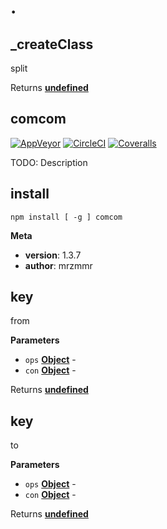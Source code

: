 # .

## _createClass

split

Returns **[undefined](https://developer.mozilla.org/en-US/docs/Web/JavaScript/Reference/Global_Objects/undefined)** 

## comcom

[![AppVeyor](https://img.shields.io/appveyor/ci/mrzmmr/comcom.svg?style=flat-square)](<>)
[![CircleCI](https://img.shields.io/circleci/project/mrzmmr/comcom.svg?style=flat-square)](<>)
[![Coveralls](https://img.shields.io/coveralls/mrzmmr/comcom.svg?style=flat-square)](<>)

TODO: Description

## install

    npm install [ -g ] comcom

**Meta**

-   **version**: 1.3.7
-   **author**: mrzmmr

## key

from

**Parameters**

-   `ops` **[Object](https://developer.mozilla.org/en-US/docs/Web/JavaScript/Reference/Global_Objects/Object)** -
-   `con` **[Object](https://developer.mozilla.org/en-US/docs/Web/JavaScript/Reference/Global_Objects/Object)** -

Returns **[undefined](https://developer.mozilla.org/en-US/docs/Web/JavaScript/Reference/Global_Objects/undefined)** 

## key

to

**Parameters**

-   `ops` **[Object](https://developer.mozilla.org/en-US/docs/Web/JavaScript/Reference/Global_Objects/Object)** -
-   `con` **[Object](https://developer.mozilla.org/en-US/docs/Web/JavaScript/Reference/Global_Objects/Object)** -

Returns **[undefined](https://developer.mozilla.org/en-US/docs/Web/JavaScript/Reference/Global_Objects/undefined)** 
